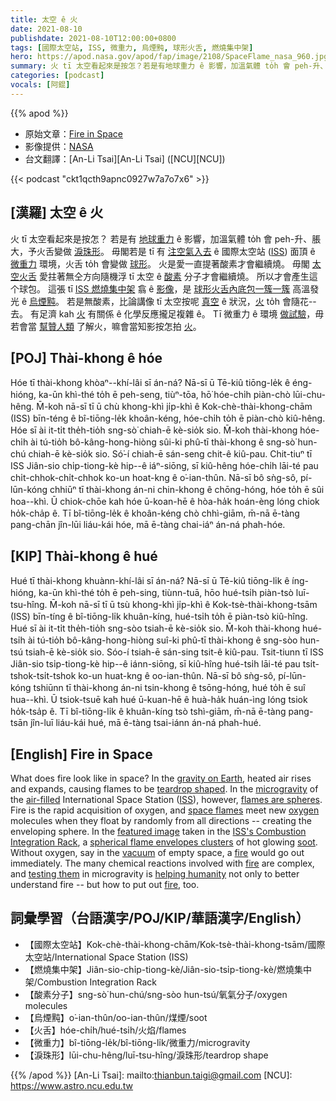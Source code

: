 ```yaml
---
title: 太空 ê 火
date: 2021-08-10
publishdate: 2021-08-10T12:00:00+0800
tags: [國際太空站, ISS, 微重力, 烏煙黗, 球形火舌, 燃燒集中架]
hero: https://apod.nasa.gov/apod/fap/image/2108/SpaceFlame_nasa_960.jpg
summary: 火 tī 太空看起來是按怎？若是有地球重力 ê 影響，加溫氣體 to̍h 會 peh-升、脹大，予火舌變做淚珠形。
categories: [podcast]
vocals: [阿錕]
---
```


{{% apod %}}

- 原始文章：[Fire in Space](https://apod.nasa.gov/apod/ap210810.html)
- 影像提供：[NASA](https://www.nasa.gov/)
- 台文翻譯：[An-Li Tsai][An-Li Tsai] ([NCU][NCU])

{{< podcast "ckt1qcth9apnc0927w7a7o7x6" >}}

## [漢羅] 太空 ê 火
火 tī 太空看起來是按怎？
若是有 [地球重力][gravity on Earth] ê 影響，加溫氣體 to̍h 會 peh-升、脹大，予火舌變做 [淚珠形][teardrop shaped]。
毋閣若是 tī 有 [注空氣入去][air-filled] ê 國際太空站 ([ISS][ISS]) 面頂 ê [微重力][microgravity] 環境，火舌 to̍h 會變做 [球形][flames are spheres]。
火是愛一直提著酸素才會繼續燒。
毋閣 [太空火舌][space flames] 愛拄著無仝方向隨機浮 tī 太空 ê [酸素][oxygen] 分子才會繼續燒。
所以才會產生這个球包。
這張 tī [ISS 燃燒集中架][ISS's Combustion Integration Rack] 翕 ê [影像][featured image]，是 [球形火舌內底包一簇一簇][spherical flame envelopes clusters] 高溫發光 ê [烏煙黗][soot]。
若是無酸素，比論講像 tī 太空按呢 [真空][vacuum] ê 狀況，[火][fire 1] to̍h 會隨花--去。
有足濟 kah [火][fire 2] 有關係 ê 化學反應攏足複雜 ê。
Tī 微重力 ê 環境 [做試驗][testing them]，毋若會當 [幫贊人類][helping humanity] 了解火，嘛會當知影按怎拍 [火][fire 3]。

## [POJ] Thài-khong ê hóe
Hóe tī thài-khong khòaⁿ--khí-lâi sī án-ná?
Nā-sī ū Tē-kiû tiōng-le̍k ê éng-hióng, ka-ūn khì-thé to̍h ē peh-seng, tiùⁿ-tōa, hō͘ hóe-chi̍h piàn-chò lūi-chu-hêng.
M̄-koh nā-sī tī ū chù khong-khì ji̍p-khì ê Kok-chè-thài-khong-chām (ISS) bīn-téng ê bî-tiōng-le̍k khoân-kéng, hóe-chi̍h to̍h ē piàn-chò kiû-hêng.
Hóe sī ài it-ti̍t the̍h-tio̍h sng-sò͘ chiah-ē kè-sio̍k sio.
M̄-koh thài-khong hóe-chi̍h ài tú-tio̍h bô-kâng-hong-hiòng sûi-ki phû-tī thài-khong ê sng-sò͘ hun-chú chiah-ē kè-sio̍k sio.
Só͘-í chiah-ē sán-seng chit-ê kiû-pau.
Chit-tiuⁿ tī ISS Jiân-sio chi̍p-tiong-kè hip--ê iáⁿ-siōng, sī kiû-hêng hóe-chi̍h lāi-té pau chi̍t-chhok-chi̍t-chhok ko-un hoat-kng ê o͘-ian-thûn.
Nā-sī bô sǹg-sô, pí-lūn-kóng chhiūⁿ tī thài-khong án-ni chin-khong ê chōng-hóng, hóe to̍h ē sûi hoa--khì.
Ū chiok-chōe kah hóe ū-koan-hē ê hòa-ha̍k hoán-èng lóng chiok ho̍k-cha̍p ê.
Tī bî-tiōng-le̍k ê khoân-kéng chò chhì-giām, m̄-nā ē-tàng pang-chān jîn-lūi liáu-kái hóe, mā ē-tàng chai-iáⁿ án-ná phah-hóe.

## [KIP]  Thài-khong ê hué
Hué tī thài-khong khuànn-khí-lâi sī án-ná?
Nā-sī ū Tē-kiû tiōng-li̍k ê íng-hióng, ka-ūn khì-thé to̍h ē peh-sing, tiùnn-tuā, hōo hué-tsi̍h piàn-tsò luī-tsu-hîng.
M̄-koh nā-sī tī ū tsù khong-khì ji̍p-khì ê Kok-tsè-thài-khong-tsām (ISS) bīn-tíng ê bî-tiōng-li̍k khuân-kíng, hué-tsi̍h to̍h ē piàn-tsò kiû-hîng.
Hué sī ài it-ti̍t the̍h-tio̍h sng-sòo tsiah-ē kè-sio̍k sio.
M̄-koh thài-khong hué-tsi̍h ài tú-tio̍h bô-kâng-hong-hiòng suî-ki phû-tī thài-khong ê sng-sòo hun-tsú tsiah-ē kè-sio̍k sio.
Sóo-í tsiah-ē sán-sing tsit-ê kiû-pau.
Tsit-tiunn tī ISS Jiân-sio tsi̍p-tiong-kè hip--ê iánn-siōng, sī kiû-hîng hué-tsi̍h lāi-té pau tsi̍t-tshok-tsi̍t-tshok ko-un huat-kng ê oo-ian-thûn.
Nā-sī bô sǹg-sô, pí-lūn-kóng tshiūnn tī thài-khong án-ni tsin-khong ê tsōng-hóng, hué to̍h ē suî hua--khì.
Ū tsiok-tsuē kah hué ū-kuan-hē ê huà-ha̍k huán-ìng lóng tsiok ho̍k-tsa̍p ê.
Tī bî-tiōng-li̍k ê khuân-kíng tsò tshì-giām, m̄-nā ē-tàng pang-tsān jîn-luī liáu-kái hué, mā ē-tàng tsai-iánn án-ná phah-hué.

## [English] Fire in Space
What does fire look like in space?
In the [gravity on Earth][gravity on Earth], heated air rises and expands, causing flames to be [teardrop shaped][teardrop shaped].
In the [microgravity][microgravity] of the [air-filled][air-filled] International Space Station ([ISS][ISS]), however, [flames are spheres][flames are spheres].
Fire is the rapid acquisition of oxygen, and [space flames][space flames] meet new [oxygen][oxygen] molecules when they float by randomly from all directions -- creating the enveloping sphere.
In the [featured image][featured image] taken in the [ISS's Combustion Integration Rack][ISS's Combustion Integration Rack], a [spherical flame envelopes clusters][spherical flame envelopes clusters] of hot glowing [soot][soot].
Without oxygen, say in the [vacuum][vacuum] of empty space, a [fire][fire 1] would go out immediately.
The many chemical reactions involved with [fire][fire 2] are complex, and [testing them][flames are spheres] in microgravity is [helping humanity][helping humanity] not only to better understand fire -- but how to put out [fire][fire 3], too.

## 詞彙學習（台語漢字/POJ/KIP/華語漢字/English）
- 【國際太空站】Kok-chè-thài-khong-chām/Kok-tsè-thài-khong-tsām/國際太空站/International Space Station (ISS)
- 【燃燒集中架】Jiân-sio-chi̍p-tiong-kè/Jiân-sio-tsi̍p-tiong-kè/燃燒集中架/Combustion Integration Rack
- 【酸素分子】sng-sò͘ hun-chú/sng-sòo hun-tsú/氧氣分子/oxygen molecules
- 【烏煙黗】o͘-ian-thûn/oo-ian-thûn/煤煙/soot
- 【火舌】hóe-chi̍h/hué-tsi̍h/火焰/flames
- 【微重力】bî-tiōng-le̍k/bî-tiōng-li̍k/微重力/microgravity
- 【淚珠形】lūi-chu-hêng/luī-tsu-hîng/淚珠形/teardrop shape

{{% /apod %}}
[An-Li Tsai]: mailto:thianbun.taigi@gmail.com
[NCU]: https://www.astro.ncu.edu.tw

[gravity on Earth]:https://apod.nasa.gov/apod/ap030723.html
[teardrop shaped]:https://science.nasa.gov/science-pink/s3fs-public/styles/large/public/mnt/medialibrary/2013/06/18/splash2.jpg
[microgravity]:https://www.nasa.gov/audience/forstudents/5-8/features/nasa-knows/what-is-microgravity-58.html
[air-filled]:https://www.nasa.gov/feature/nasas-spacecraft-atmosphere-monitor-goes-to-work-aboard-the-international-space-station
[ISS]:https://apod.nasa.gov/apod/ap161105.html
[flames are spheres]:https://science.nasa.gov/science-news/science-at-nasa/2013/18jun_strangeflames
[space flames]:https://youtu.be/BxxqCLxxY3M
[oxygen]:https://periodic.lanl.gov/8.shtml
[featured image]:https://www.nasa.gov/mission_pages/station/research/news/combustion-research-microgravity-clean-burning-fuel-space-station
[ISS's Combustion Integration Rack]:https://www.nasa.gov/content/space-stations-combustion-integrated-rack/
[spherical flame envelopes clusters]:https://www1.grc.nasa.gov/space/iss-research/iss-fcf/cir/acme/experiments/flame-design/
[soot]:https://en.wikipedia.org/wiki/Soot
[vacuum]:https://en.wikipedia.org/wiki/Vacuum
[fire 1]:https://www.smithsonianmag.com/science-nature/in-space-flames-behave-in-ways-nobody-thought-possible-132637810/
[fire 2]:https://apod.nasa.gov/apod/ap180826.html
[testing them]:https://science.nasa.gov/science-news/science-at-nasa/2013/18jun_strangeflames
[helping humanity]:https://images-prod.healthline.com/hlcmsresource/images/dog-health-benefits/642x361-excercise.jpg
[fire 3]:https://firms2.modaps.eosdis.nasa.gov/map/
